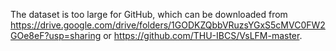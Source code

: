 The dataset is too large for GitHub, which can be downloaded from https://drive.google.com/drive/folders/1GODKZQbbVRuzsYGxS5cMVC0FW2GOe8eF?usp=sharing or https://github.com/THU-IBCS/VsLFM-master.
